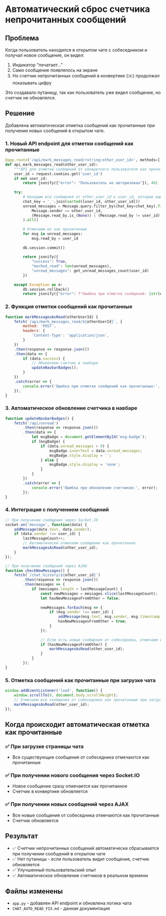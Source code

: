 # Автоматический сброс счетчика непрочитанных сообщений

## Проблема
Когда пользователь находился в открытом чате с собеседником и получал новое сообщение, он видел:
1. Индикатор "печатает..."
2. Само сообщение появлялось на экране
3. Но счетчик непрочитанных сообщений в конвертике (✉️) продолжал показывать цифру

Это создавало путаницу, так как пользователь уже видел сообщение, но счетчик не обновлялся.

## Решение
Добавлена автоматическая отметка сообщений как прочитанные при получении новых сообщений в открытом чате.

### 1. Новый API endpoint для отметки сообщений как прочитанные
```python
@app.route('/api/mark_messages_read/<string:other_user_id>', methods=['POST'])
def api_mark_messages_read(other_user_id):
    """API для отметки сообщений от конкретного пользователя как прочитанные"""
    user_id = request.cookies.get('user_id')
    if not user_id:
        return jsonify({"error": "Пользователь не авторизован"}), 401
    
    try:
        # Находим все сообщения от other_user_id к user_id, которые еще не прочитаны
        chat_key = '_'.join(sorted([user_id, other_user_id]))
        unread_messages = Message.query.filter_by(chat_key=chat_key).filter(
            Message.sender == other_user_id,
            (Message.read_by.is_(None)) | (Message.read_by != user_id)
        ).all()
        
        # Отмечаем их как прочитанные
        for msg in unread_messages:
            msg.read_by = user_id
        
        db.session.commit()
        
        return jsonify({
            "success": True,
            "marked_read": len(unread_messages),
            "unread_messages": get_unread_messages_count(user_id)
        })
        
    except Exception as e:
        db.session.rollback()
        return jsonify({"error": f"Ошибка при отметке сообщений: {str(e)}"}), 500
```

### 2. Функция отметки сообщений как прочитанные
```javascript
function markMessagesAsRead(otherUserId) {
    fetch(`/api/mark_messages_read/${otherUserId}`, {
        method: 'POST',
        headers: {
            'Content-Type': 'application/json',
        }
    })
    .then(response => response.json())
    .then(data => {
        if (data.success) {
            // Обновляем счетчик в навбаре
            updateNavbarBadges();
        }
    })
    .catch(error => {
        console.error('Ошибка при отметке сообщений как прочитанных:', error);
    });
}
```

### 3. Автоматическое обновление счетчика в навбаре
```javascript
function updateNavbarBadges() {
    fetch('/api/unread')
        .then(response => response.json())
        .then(data => {
            let msgBadge = document.getElementById('msg-badge');
            if (msgBadge) {
                if (data.unread_messages > 0) {
                    msgBadge.innerText = data.unread_messages;
                    msgBadge.style.display = '';
                } else {
                    msgBadge.style.display = 'none';
                }
            }
        })
        .catch(error => {
            console.error('Ошибка при обновлении счетчиков:', error);
        });
}
```

### 4. Интеграция с получением сообщений
```javascript
// При получении сообщения через Socket.IO
socket.on('message', function(data) {
    addMessage(data.text, data.sender);
    if (data.sender !== user_id) {
        lastMessageCount++;
        // Автоматически отмечаем сообщение как прочитанное
        markMessagesAsRead(other_user_id);
    }
});

// При получении сообщений через AJAX
function checkNewMessages() {
    fetch(`/chat_history/${other_user_id}`)
        .then(response => response.json())
        .then(messages => {
            if (messages.length > lastMessageCount) {
                const newMessages = messages.slice(lastMessageCount);
                let hasNewMessagesFromOther = false;
                
                newMessages.forEach(msg => {
                    if (msg.sender !== user_id) {
                        addMessage(msg.text, msg.sender, msg.timestamp);
                        hasNewMessagesFromOther = true;
                    }
                });
                
                // Если есть новые сообщения от собеседника, отмечаем их как прочитанные
                if (hasNewMessagesFromOther) {
                    markMessagesAsRead(other_user_id);
                }
            }
        });
}
```

### 5. Отметка сообщений как прочитанные при загрузке чата
```javascript
window.addEventListener('load', function() {
    window.scrollTo(0, document.body.scrollHeight);
    // Отмечаем все сообщения от собеседника как прочитанные при загрузке чата
    markMessagesAsRead(other_user_id);
});
```

## Когда происходит автоматическая отметка как прочитанные

### ✅ При загрузке страницы чата
- Все существующие сообщения от собеседника отмечаются как прочитанные

### ✅ При получении нового сообщения через Socket.IO
- Новое сообщение сразу отмечается как прочитанное
- Счетчик в конвертике обновляется

### ✅ При получении новых сообщений через AJAX
- Все новые сообщения от собеседника отмечаются как прочитанные
- Счетчик обновляется

## Результат
- ✅ Счетчик непрочитанных сообщений автоматически сбрасывается при получении сообщений в открытом чате
- ✅ Нет путаницы - если пользователь видит сообщение, счетчик обновляется
- ✅ Улучшенный пользовательский опыт
- ✅ Автоматическое обновление счетчиков в реальном времени

## Файлы изменены
- `app.py` - добавлен API endpoint и обновлена логика чата
- `CHAT_AUTO_READ_FIX.md` - данная документация 